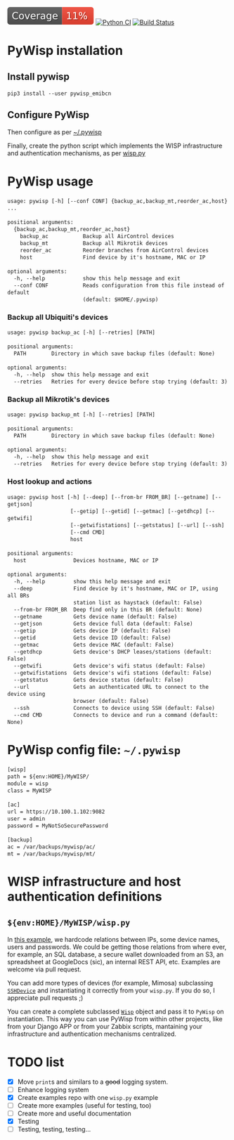 ![Coverage](https://raw.githubusercontent.com/emibcn/pywisp/badges/master/test-coverage.svg)
[![Python CI](https://github.com/emibcn/pywisp/actions/workflows/test.yml/badge.svg)](https://github.com/emibcn/pywisp/actions/workflows/test.yml)
[![Build Status](https://travis-ci.com/emibcn/pywisp.svg?branch=master)](https://travis-ci.com/emibcn/pywisp)


# PyWisp installation
## Install pywisp
```shell
pip3 install --user pywisp_emibcn
```

## Configure PyWisp
Then configure as per [~/.pywisp](#pywisp-config-file-pywisp)

Finally, create the python script which implements the WISP infrastructure and authentication
mechanisms, as per [wisp.py](#wisp-infrastructure-and-host-authentication-definitions)

# PyWisp usage
```
usage: pywisp [-h] [--conf CONF] {backup_ac,backup_mt,reorder_ac,host} ...

positional arguments:
  {backup_ac,backup_mt,reorder_ac,host}
    backup_ac           Backup all AirControl devices
    backup_mt           Backup all Mikrotik devices
    reorder_ac          Reorder branches from AirControl devices
    host                Find device by it's hostname, MAC or IP

optional arguments:
  -h, --help            show this help message and exit
  --conf CONF           Reads configuration from this file instead of default
                        (default: $HOME/.pywisp)
```


### Backup all Ubiquiti's devices
```
usage: pywisp backup_ac [-h] [--retries] [PATH]

positional arguments:
  PATH        Directory in which save backup files (default: None)

optional arguments:
  -h, --help  show this help message and exit
  --retries   Retries for every device before stop trying (default: 3)
```

### Backup all Mikrotik's devices
```
usage: pywisp backup_mt [-h] [--retries] [PATH]

positional arguments:
  PATH        Directory in which save backup files (default: None)

optional arguments:
  -h, --help  show this help message and exit
  --retries   Retries for every device before stop trying (default: 3)
```

### Host lookup and actions
```
usage: pywisp host [-h] [--deep] [--from-br FROM_BR] [--getname] [--getjson]
                    [--getip] [--getid] [--getmac] [--getdhcp] [--getwifi]
                    [--getwifistations] [--getstatus] [--url] [--ssh]
                    [--cmd CMD]
                    host

positional arguments:
  host               Devices hostname, MAC or IP

optional arguments:
  -h, --help         show this help message and exit
  --deep             Find device by it's hostname, MAC or IP, using all BRs
                     station list as haystack (default: False)
  --from-br FROM_BR  Deep find only in this BR (default: None)
  --getname          Gets device name (default: False)
  --getjson          Gets device full data (default: False)
  --getip            Gets device IP (default: False)
  --getid            Gets device ID (default: False)
  --getmac           Gets device MAC (default: False)
  --getdhcp          Gets device's DHCP leases/stations (default: False)
  --getwifi          Gets device's wifi status (default: False)
  --getwifistations  Gets device's wifi stations (default: False)
  --getstatus        Gets device status (default: False)
  --url              Gets an authenticated URL to connect to the device using
                     browser (default: False)
  --ssh              Connects to device using SSH (default: False)
  --cmd CMD          Connects to device and run a command (default: None)
```


# PyWisp config file: `~/.pywisp`
```
[wisp]
path = ${env:HOME}/MyWISP/
module = wisp
class = MyWISP

[ac]
url = https://10.100.1.102:9082
user = admin
password = MyNotSoSecurePassword

[backup]
ac = /var/backups/mywisp/ac/
mt = /var/backups/mywisp/mt/
```

# WISP infrastructure and host authentication definitions
## `${env:HOME}/MyWISP/wisp.py`
In [this example](/examples/Wisp_1.py), we hardcode relations between IPs, some device names, users and passwords. We could be getting those relations from where ever, for example, an SQL database, a secure wallet downloaded from an S3, an spreadsheet at GoogleDocs (sic), an internal REST API, etc. Examples are welcome via pull request.

You can add more types of devices (for example, Mimosa) subclassing [`SSHDevice`](/pywisp_emibcn/sshdevice.py) and instantiating it correctly from your `wisp.py`. If you do so, I appreciate pull requests ;) 

You can create a complete subclassed [`Wisp`](/pywisp_emibcn/wisp.py) object and pass it to `PyWisp` on instantiation. This way you can use PyWisp from within other projects, like from your Django APP or from your Zabbix scripts, mantaining your infrastructure and authentication mechanisms centralized.


# TODO list
- [x] Move `print`s and similars to a ~~good~~ logging system.
- [ ] Enhance logging system
- [x] Create examples repo with one `wisp.py` example
- [ ] Create more examples (useful for testing, too)
- [ ] Create more and useful documentation
- [x] Testing
- [ ] Testing, testing, testing...
